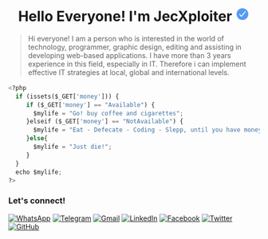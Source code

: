 
<h1 align="center">Hello Everyone! I'm JecXploiter <img src='img/check.svg' alt='Verified Account' height='29'></h1>

> Hi everyone! I am a person who is interested in the world of technology, programmer, graphic design, editing and assisting in developing web-based applications. I have more than 3 years experience in this field, especially in IT. Therefore i can implement effective IT strategies at local, global and international levels.

```python
<?php
  if (issets($_GET['money'])) {
     if ($_GET['money'] == "Available") {
       $mylife = "Go! buy coffee and cigarettes";
     }elseif ($_GET['money'] == "NotAvailable") {
       $mylife = "Eat - Defecate - Coding - Slepp, until you have money";
     }else{
       $mylife = "Just die!";
     }
  }
  echo $mylife;
?>
```
### Let's connect!

[![WhatsApp](https://img.shields.io/badge/WhatsApp-25D366?style=for-the-badge&logo=whatsapp&logoColor=white)](https://wa.me/6281246835129)
[![Telegram](https://img.shields.io/badge/Telegram-26A5E4?style=for-the-badge&logo=telegram&logoColor=white)](https://www.t.me/adhiariyadi)
[![Gmail](https://img.shields.io/badge/Gmail-EA4335?style=for-the-badge&logo=gmail&logoColor=white)](mailto:adhiariyadi40@gmail.com?subject=github_message)
[![LinkedIn](https://img.shields.io/badge/LinkedIn-0A66C2?style=for-the-badge&logo=linkedin&logoColor=white)](https://www.linkedin.com/in/adhiariyadi)
[![Facebook](https://img.shields.io/badge/Facebook-1877F2?style=for-the-badge&logo=facebook&logoColor=white)](https://web.facebook.com/adhiariyadi.me)
[![Twitter](https://img.shields.io/badge/Twitter-1DA1F2?style=for-the-badge&logo=twitter&logoColor=white)](https://twitter.com/adhiariyadi_)
[![GitHub](https://img.shields.io/badge/GitHub-181717?style=for-the-badge&logo=github&logoColor=white)](https://github.com/adhiariyadi?tab=follow)
